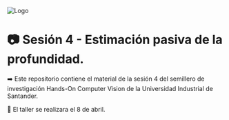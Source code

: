 ![Logo](https://github.com/ramiro999/depth-passive-sesion4/assets/105291217/f308da78-b2ba-478a-8167-8ea9f3bb8304)


# 📷 Sesión 4 - Estimación pasiva de la profundidad.



➡️ Este repositorio contiene el material de la sesión 4 del semillero de investigación Hands-On Computer Vision de la Universidad Industrial de Santander.

📆 El taller se realizara el 8 de abril.
